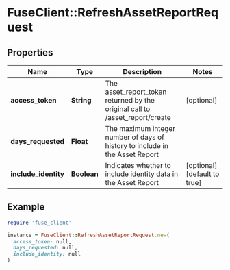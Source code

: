 # FuseClient::RefreshAssetReportRequest

## Properties

| Name | Type | Description | Notes |
| ---- | ---- | ----------- | ----- |
| **access_token** | **String** | The asset_report_token returned by the original call to /asset_report/create | [optional] |
| **days_requested** | **Float** | The maximum integer number of days of history to include in the Asset Report |  |
| **include_identity** | **Boolean** | Indicates whether to include identity data in the Asset Report | [optional][default to true] |

## Example

```ruby
require 'fuse_client'

instance = FuseClient::RefreshAssetReportRequest.new(
  access_token: null,
  days_requested: null,
  include_identity: null
)
```

